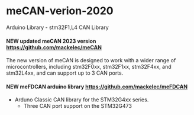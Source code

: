 # meCAN-verion-2020
Arduino Library - stm32F1,L4 CAN Library

#### NEW updated meCAN 2023 version  https://github.com/mackelec/meCAN

The new version of meCAN is designed to work with a wider range of microcontrollers, including stm32F0xx, stm32F1xx, stm32F4xx, and stm32L4xx, and can support up to 3 CAN ports. 

#### NEW meFDCAN arduino library   https://github.com/mackelec/meFDCAN

- Arduno Classic CAN library for the STM32G4xx series.
  -  Three CAN port support on the STM32G473



